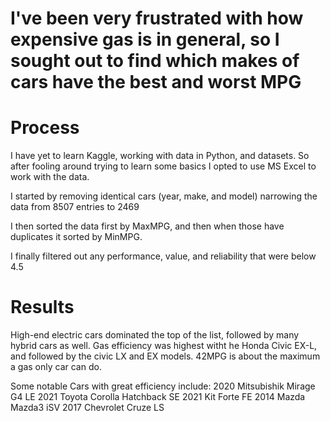 # I've been very frustrated with how expensive gas is in general, so I sought out to find which makes of cars have the best and worst MPG

# Process
I have yet to learn Kaggle, working with data in Python, and datasets. So after fooling around trying to learn some basics I opted to use MS Excel to work with the data. 

I started by removing identical cars (year, make, and model) narrowing the data from 8507 entries to 2469

I then sorted the data first by MaxMPG, and then when those have duplicates it sorted by MinMPG.

I finally filtered out any performance, value, and reliability that were below 4.5

# Results
High-end electric cars dominated the top of the list, followed by many hybrid cars as well. 
Gas efficiency was highest witht he Honda Civic EX-L, and followed by the civic LX and EX models. 
42MPG is about the maximum a gas only car can do.

Some notable Cars with great efficiency include:
2020 Mitsubishik Mirage G4 LE
2021 Toyota Corolla Hatchback SE
2021 Kit Forte FE
2014 Mazda Mazda3 iSV
2017 Chevrolet Cruze LS

